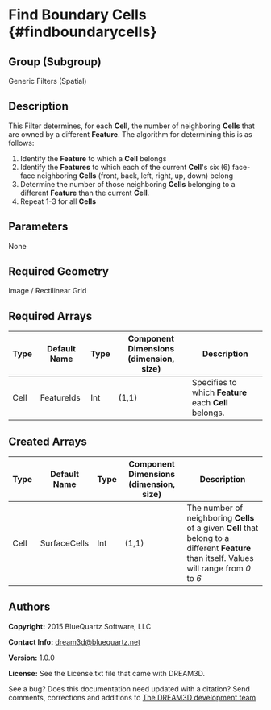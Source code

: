 Find Boundary Cells {#findboundarycells}
=============
## Group (Subgroup) ##
Generic Filters (Spatial)

## Description ##
This Filter determines, for each **Cell**, the number of neighboring **Cells** that are owned by a different **Feature**.  The algorithm for determining this is as follows: 

1. Identify the **Feature** to which a **Cell** belongs
2. Identify the **Features** to which each of the current **Cell**'s six (6) face-face neighboring **Cells** (front, back, left, right, up, down) belong
3. Determine the number of those neighboring **Cells** belonging to a different **Feature** than the current **Cell**. 
4. Repeat 1-3 for all **Cells**

## Parameters ##
None

## Required Geometry ##
Image / Rectilinear Grid

## Required Arrays ##
| Type | Default Name | Type | Component Dimensions (dimension, size) | Description |
|------|--------------|-------------|---------|-----|
| Cell | FeatureIds | Int | (1,1) | Specifies to which **Feature** each **Cell** belongs. |

## Created Arrays ##

| Type | Default Name | Type | Component Dimensions (dimension, size) | Description |
|------|--------------|-------------|---------|-----|
| Cell | SurfaceCells | Int | (1,1) | The number of neighboring **Cells** of a given **Cell** that belong to a different **Feature** than itself. Values will range from *0* to *6* |

## Authors ##

**Copyright:** 2015 BlueQuartz Software, LLC

**Contact Info:** dream3d@bluequartz.net

**Version:** 1.0.0

**License:**  See the License.txt file that came with DREAM3D.




See a bug? Does this documentation need updated with a citation? Send comments, corrections and additions to [The DREAM3D development team](mailto:dream3d@bluequartz.net?subject=Documentation%20Correction)

